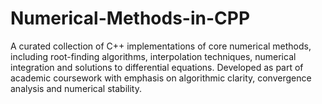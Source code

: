 # Numerical-Methods-in-CPP
A curated collection of C++ implementations of core numerical methods, including root-finding algorithms, interpolation techniques, numerical integration and solutions to differential equations. Developed as part of academic coursework with emphasis on algorithmic clarity, convergence analysis and numerical stability.
